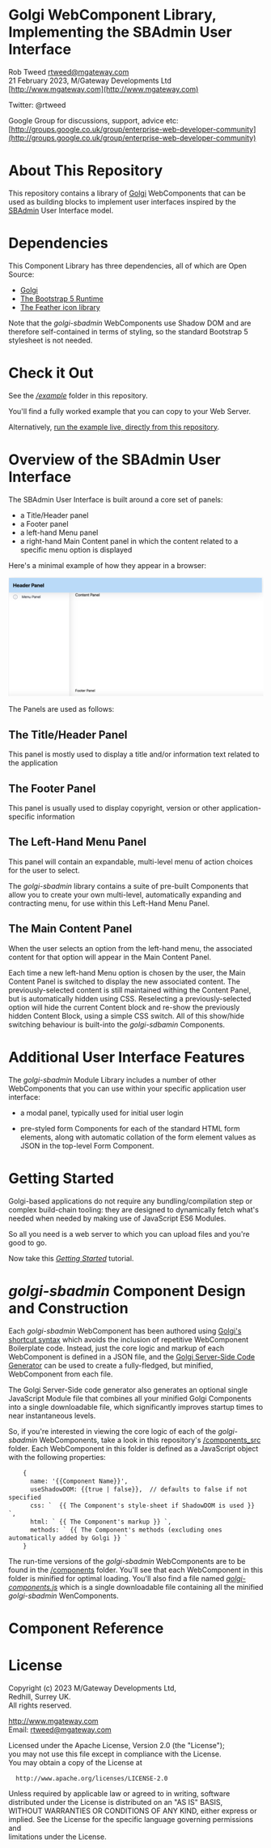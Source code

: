 # Golgi WebComponent Library, Implementing the SBAdmin User Interface
 
Rob Tweed <rtweed@mgateway.com>  
21 February 2023, M/Gateway Developments Ltd [http://www.mgateway.com](http://www.mgateway.com)  

Twitter: @rtweed

Google Group for discussions, support, advice etc: [http://groups.google.co.uk/group/enterprise-web-developer-community](http://groups.google.co.uk/group/enterprise-web-developer-community)

# About This Repository

This repository contains a library of [Golgi](https://github.com/robtweed/golgi) WebComponents that
can be used as building blocks to implement user interfaces inspired by the
[SBAdmin](https://themewagon.com/themes/free-bootstrap-5-admin-template-sb-admin/) User Interface model.

# Dependencies

This Component Library has three dependencies, all of which are Open Source:

- [Golgi](https://github.com/robtweed/golgi)
- [The Bootstrap 5 Runtime](https://getbootstrap.com/)
- [The Feather icon library](https://feathericons.com/)

Note that the *golgi-sbadmin* WebComponents use Shadow DOM and are therefore self-contained in terms of styling,
so the standard Bootstrap 5 stylesheet is not needed.

# Check it Out

See the [*/example*](./example) folder in this repository.

You'll find a fully worked example that you can copy to your Web Server.

Alternatively, 
[run the example live, directly from this repository](https://robtweed.github.io/golgi-sbadmin/example/index.html). 


# Overview of the SBAdmin User Interface

The SBAdmin User Interface is built around a core set of panels:

- a Title/Header panel
- a Footer panel
- a left-hand Menu panel
- a right-hand Main Content panel in which the content related to a specific menu option is displayed

Here's a minimal example of how they appear in a browser:

![panel layout](images/panels.png)

The Panels are used as follows:

## The Title/Header Panel

This panel is mostly used to display a title and/or information text related to the application

## The Footer Panel

This panel is usually used to display copyright, version or other application-specific information

## The Left-Hand Menu Panel

This panel will contain an expandable, multi-level menu of action choices for the user to select.

The *golgi-sbadmin* library contains a suite of pre-built Components that allow you to create your
own multi-level, automatically expanding and contracting menu, for use within this Left-Hand Menu Panel.

## The Main Content Panel

When the user selects an option from the left-hand menu, the associated content for that option will appear 
in the Main Content Panel.

Each time a new left-hand Menu option is chosen by the user, the Main Content Panel is switched to display the new
associated content.  The previously-selected content is still maintained withing the Content Panel, but is
automatically hidden using CSS.  Reselecting a previously-selected option will hide the current Content block and re-show
the previously hidden Content Block, using a simple CSS switch.  All of this show/hide switching behaviour is
built-into the *golgi-sdbamin* Components.


# Additional User Interface Features

The *golgi-sbadmin* Module Library includes a number of other WebComponents that you can use within
your specific application user interface:

- a modal panel, typically used for initial user login

- pre-styled form Components for each of the standard HTML form elements, along with automatic collation of
the form element values as JSON in the top-level Form Component.


# Getting Started

Golgi-based applications do not require any bundling/compilation step or complex build-chain tooling: they are designed to dynamically fetch what's needed when needed by making use of JavaScript ES6 Modules.

So all you need is a web server to which you can upload files and you're good to go.

Now take this [*Getting Started*](/GETTING_STARTED.md) tutorial.

# *golgi-sbadmin* Component Design and Construction

Each *golgi-sbadmin* WebComponent has been authored using 
[Golgi's shortcut syntax](https://github.com/robtweed/golgi/blob/master/SERVER-SIDE-TOOLS.md#the-golgi-component-source-template)
 which avoids the inclusion of repetitive WebComponent Boilerplate code.  Instead, just the core logic and markup of each WebComponent is defined in a JSON file, and the 
[Golgi Server-Side Code Generator](https://github.com/robtweed/golgi/blob/master/SERVER-SIDE-TOOLS.md#compilebuild-your-golgi-components) 
can be used to create a fully-fledged, but minified, WebComponent from each file.

The Golgi Server-Side code generator also generates an optional single JavaScript Module file that combines all your minified Golgi Components into a single downloadable file, which significantly improves startup times to near instantaneous levels.

So, if you're interested in viewing the core logic of each of the *golgi-sbadmin* WebComponents, take a look in this repository's [/components_src](/components_src) folder.  Each WebComponent in this folder is defined as a JavaScript object with the following properties:

        {
          name: '{{Component Name}}',
          useShadowDOM: {{true | false}},  // defaults to false if not specified
          css: `  {{ The Component's style-sheet if ShadowDOM is used }} `,
          html: ` {{ The Component's markup }} `,
          methods: ` {{ The Component's methods (excluding ones automatically added by Golgi }} `
        }


The run-time versions of the *golgi-sbadmin* WebComponents are to be found in the [/components](/components)
folder.  You'll see that each WebComponent in this folder is minified for optimal loading.  You'll also find a file named
[*golgi-components.js*](/components/golgi-components.js) which is a single downloadable file containing all the
minified *golgi-sbadmin* WenComponents.





# Component Reference

## 

# License

 Copyright (c) 2023 M/Gateway Developments Ltd,                           
 Redhill, Surrey UK.                                                      
 All rights reserved.                                                     
                                                                           
  http://www.mgateway.com                                                  
  Email: rtweed@mgateway.com                                               
                                                                           
                                                                           
  Licensed under the Apache License, Version 2.0 (the "License");          
  you may not use this file except in compliance with the License.         
  You may obtain a copy of the License at                                  
                                                                           
      http://www.apache.org/licenses/LICENSE-2.0                           
                                                                           
  Unless required by applicable law or agreed to in writing, software      
  distributed under the License is distributed on an "AS IS" BASIS,        
  WITHOUT WARRANTIES OR CONDITIONS OF ANY KIND, either express or implied. 
  See the License for the specific language governing permissions and      
   limitations under the License. 
